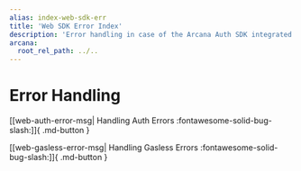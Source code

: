 ```yaml
---
alias: index-web-sdk-err
title: 'Web SDK Error Index'
description: 'Error handling in case of the Arcana Auth SDK integrated with Web3 apps.'
arcana:
  root_rel_path: ../..
---
```


# Error Handling

[[web-auth-error-msg| Handling Auth Errors :fontawesome-solid-bug-slash:]]{ .md-button }

[[web-gasless-error-msg| Handling Gasless Errors :fontawesome-solid-bug-slash:]]{ .md-button }
